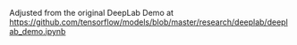 Adjusted from the original DeepLab Demo at https://github.com/tensorflow/models/blob/master/research/deeplab/deeplab_demo.ipynb

